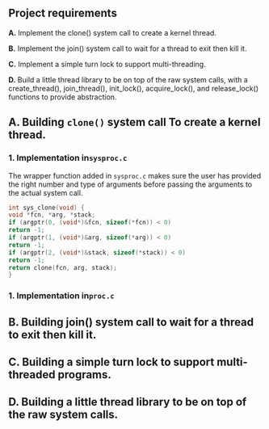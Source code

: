   ## Project requirements
  
**A.** Implement the clone() system call to create a kernel thread.

**B.** Implement the join() system call to wait for a thread to exit then kill it.

**C.** Implement a simple turn lock to support multi-threading.  

**D.** Build a little thread library to be on top of the raw system calls, with a create_thread(), join_thread(), init_lock(), acquire_lock(), and release_lock() functions to provide abstraction. 

  ## A. Building `clone()` system call To create a kernel thread.
  
### 1. Implementation in`sysproc.c`
The wrapper function added in `sysproc.c` makes sure the user has provided the right number and type of arguments before passing the arguments to the actual system call.
```c
int sys_clone(void) {
void *fcn, *arg, *stack;
if (argptr(0, (void*)&fcn, sizeof(*fcn)) < 0)
return -1;
if (argptr(1, (void*)&arg, sizeof(*arg)) < 0)
return -1;
if (argptr(2, (void*)&stack, sizeof(*stack)) < 0)
return -1;
return clone(fcn, arg, stack);
}
```
### 1. Implementation in`proc.c`






  ## B. Building join() system call to wait for a thread to exit then kill it.


  ## C. Building a simple turn lock to support multi-threaded programs.

  ## D. Building a little thread library to be on top of the raw system calls.
